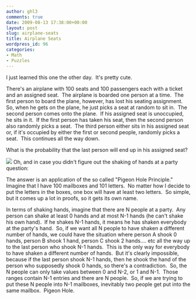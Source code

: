 ```yaml
---
author: ghl3
comments: true
date: 2009-08-13 17:38:00+00:00
layout: post
slug: airplane-seats
title: Airplane Seats
wordpress_id: 96
categories:
- Math
- Puzzles
---
```


I just learned this one the other day.  It's pretty cute.

There's an airplane with 100 seats and 100 passengers each with a ticket and an assigned seat.  The airplane is boarded one person at a time.  The first person to board the plane, however, has lost his seating assignment.  So, when he gets on the plane, he just picks a seat at random to sit in.  The second person comes onto the plane.  If his assigned seat is unoccupied, he sits in it.  If the first person has taken his seat, then the second person also randomly picks a seat.  The third person either sits in his assigned seat or, if it's occupied by either the first or second people, randomly picks a seat.  This continues all the way down.

What is the probability that the last person will end up in his assigned seat?


![](http://www3.timeoutny.com/newyork/upstaged/wp-content/uploads/2009/07/pigeon.jpg)
Oh, and in case you didn't figure out the shaking of hands at a party question:

The answer is an application of the so called "Pigeon Hole Principle."  Imagine that I have 100 mailboxes and 101 letters.  No matter how I decide to put the letters in the boxes, one box will have at least two letters.  So simple, but it comes up a lot in proofs, so it gets its own name.

In terms of shaking hands, imagine that there are N people at a party.  Any person can shake at least 0 hands and at most N-1 hands (he can't shake his own hand).  If he shakes N-1 hands, it means he has shaken everybody at the party's hand.  So, if we want all N people to have shaken a different number of hands, we could have the situation where person A shook 0 hands, person B shook 1 hand, person C shook 2 hands.... etc all the way up to the last person who shook N-1 hands.  This is the only way for everybody to have shaken a different number of hands.  But it's clearly impossible, because if the last person shook N-1 hands, then he shook the hand of the person who supposedly shook 0 hands, so there's a contradiction.  So, the N people can only take values between 0 and N-2, or 1 and N-1.  Those ranges contain N-1 entries and there are N people.  So, if we are trying to put these N people into N-1 mailboxes, inevitably two people get put into the same mailbox.  Pigeon Hole.
